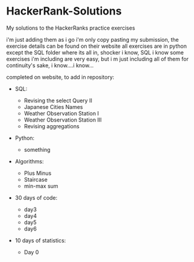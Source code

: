 # HackerRank-Solutions
My solutions to the HackerRanks practice exercises 

i'm just adding them as i go
i'm only copy pasting my submission, the exercise details can be found on their website
all exercises are in python except the SQL folder where its all in, shocker i know, SQL 
i know some exercises i'm including are very easy, but i m just including all of them for continuity's sake, i know....i know...


completed on website, to add in repository:

- SQL:
    - Revising the select Query II
    - Japanese Cities Names
    - Weather Observation Station I
    - Weather Observation Station III
    - Revising aggregations

- Python:
    - something

- Algorithms:
    - Plus Minus
    - Staircase
    - min-max sum

- 30 days of code:
    - day3
    - day4
    - day5
    - day6

- 10 days of statistics:
    - Day 0


